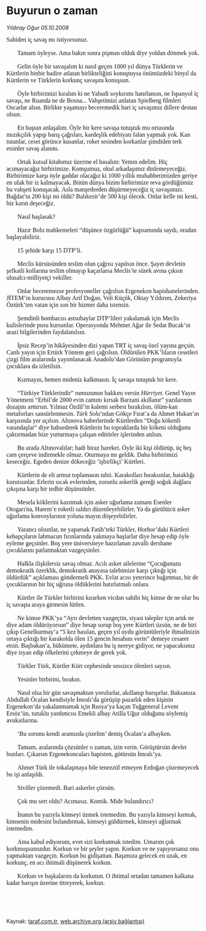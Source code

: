 # Buyurun o zaman

*Yıldıray Oğur 05.10.2008*

<div class="taraf_structure_2col_1zq">
<div class="margen_n">



 <p></p><p class="MsoNormal" style="MARGIN: 0cm 0cm 0pt; mso-pagination: none; tab-stops: 36.0pt 72.0pt 108.0pt 144.0pt 180.0pt 216.0pt 252.0pt 288.0pt 324.0pt 360.0pt 396.0pt 432.0pt; mso-layout-grid-align: none"><font face="Times New Roman" size="3">Sahiden iç savaş mı istiyorsunuz.</font></p><br/>
<p class="MsoNormal" style="MARGIN: 0cm 0cm 0pt; TEXT-INDENT: 21.3pt; mso-pagination: none; tab-stops: 36.0pt 72.0pt 108.0pt 144.0pt 180.0pt 216.0pt 252.0pt 288.0pt 324.0pt 360.0pt 396.0pt 432.0pt; mso-layout-grid-align: none"><font face="Times New Roman" size="3">Tamam öyleyse. Ama bakın sonra pişman olduk diye yoldan dönmek yok.</font></p><br/>
<p class="MsoNormal" style="MARGIN: 0cm 0cm 0pt; TEXT-INDENT: 21.3pt; mso-pagination: none; tab-stops: 36.0pt 72.0pt 108.0pt 144.0pt 180.0pt 216.0pt 252.0pt 288.0pt 324.0pt 360.0pt 396.0pt 432.0pt; mso-layout-grid-align: none"><font face="Times New Roman" size="3">Gelin öyle bir savaşalım ki nasıl geçen 1000 yıl dünya Türklerin ve Kürtlerin binbir badire atlatan birlikteliğini konuştuysa önümüzdeki binyıl da Kürtlerin ve Türklerin korkunç savaşını konuşsun. </font></p><br/>
<p class="MsoNormal" style="MARGIN: 0cm 0cm 0pt; TEXT-INDENT: 21.3pt; mso-pagination: none; tab-stops: 36.0pt 72.0pt 108.0pt 144.0pt 180.0pt 216.0pt 252.0pt 288.0pt 324.0pt 360.0pt 396.0pt 432.0pt; mso-layout-grid-align: none"><font face="Times New Roman" size="3">Öyle birbirimizi kıralım ki ne Yahudi soykırımı hatırlansın, ne İspanyol iç savaşı, ne Ruanda ne de Bosna... Vahşetimizi anlatan Spielberg filmleri Oscarlar alsın. Birlikte yaşamayı beceremedik bari iç savaşımız dillere destan olsun. </font></p><br/>
<p class="MsoNormal" style="MARGIN: 0cm 0cm 0pt; TEXT-INDENT: 21.3pt; mso-pagination: none; tab-stops: 36.0pt 72.0pt 108.0pt 144.0pt 180.0pt 216.0pt 252.0pt 288.0pt 324.0pt 360.0pt 396.0pt 432.0pt; mso-layout-grid-align: none"><font face="Times New Roman" size="3">En baştan anlaşalım. Öyle bir kere savaşa tutuştuk mu ortasında mızıkçılık yapıp barış çağrıları, kardeşlik edebiyatı falan yapmak yok. Kan tutanlar, ceset görünce kusanlar, roket sesinden korkanlar şimdiden terk etsinler savaş alanını.</font></p><br/>
<p class="MsoNormal" style="MARGIN: 0cm 0cm 0pt; TEXT-INDENT: 21.3pt; mso-pagination: none; tab-stops: 36.0pt 72.0pt 108.0pt 144.0pt 180.0pt 216.0pt 252.0pt 288.0pt 324.0pt 360.0pt 396.0pt 432.0pt; mso-layout-grid-align: none"><font face="Times New Roman" size="3">Ortak kutsal kitabımız üzerine el basalım: Yemin edelim. Hiç acımayacağız birbirimize. Komşumuz, okul arkadaşımız dinlemeyeceğiz. Birbirimize karşı öyle gaddar olacağız ki 1000 yıllık muhabbetimizden geriye en ufak bir iz kalmayacak. Bütün dünya bizim birbirimize reva gördüğümüz bu vahşeti konuşacak. Asla manşetlerden düşürmeyeceğiz iç savaşımızı. Bağdat’ta 200 kişi mi öldü? Balıkesir’de 500 kişi ölecek. Onlar kelle mi kesti, biz karın deşeceğiz. </font></p><br/>
<p class="MsoNormal" style="MARGIN: 0cm 0cm 0pt; TEXT-INDENT: 21.3pt; mso-pagination: none; tab-stops: 36.0pt 72.0pt 108.0pt 144.0pt 180.0pt 216.0pt 252.0pt 288.0pt 324.0pt 360.0pt 396.0pt 432.0pt; mso-layout-grid-align: none"><font face="Times New Roman" size="3">Nasıl başlasak?</font></p><br/>
<p class="MsoNormal" style="MARGIN: 0cm 0cm 0pt; TEXT-INDENT: 21.3pt; mso-pagination: none; tab-stops: 36.0pt 72.0pt 108.0pt 144.0pt 180.0pt 216.0pt 252.0pt 288.0pt 324.0pt 360.0pt 396.0pt 432.0pt; mso-layout-grid-align: none"><font face="Times New Roman" size="3">Hazır Bolu mahkemeleri “düşünce özgürlüğü” kapsamında saydı, oradan başlayabiliriz. </font></p><br/>
<p class="MsoNormal" style="MARGIN: 0cm 0cm 0pt; TEXT-INDENT: 21.3pt; mso-pagination: none; tab-stops: 36.0pt 72.0pt 108.0pt 144.0pt 180.0pt 216.0pt 252.0pt 288.0pt 324.0pt 360.0pt 396.0pt 432.0pt; mso-layout-grid-align: none"><font face="Times New Roman" size="3">15 şehide karşı 15 DTP’li. </font></p><br/>
<p class="MsoNormal" style="MARGIN: 0cm 0cm 0pt; TEXT-INDENT: 21.3pt; mso-pagination: none; tab-stops: 36.0pt 72.0pt 108.0pt 144.0pt 180.0pt 216.0pt 252.0pt 288.0pt 324.0pt 360.0pt 396.0pt 432.0pt; mso-layout-grid-align: none"><font face="Times New Roman" size="3">Meclis kürsüsünden teslim olun çağrısı yapılsın önce. Şayet devletin şefkatli kollarına teslim olmayıp kaçarlarsa Meclis’te sürek avına çıksın ulusalcı-milliyetçi vekiller. </font></p><br/>
<p class="MsoNormal" style="MARGIN: 0cm 0cm 0pt; TEXT-INDENT: 21.3pt; mso-pagination: none; tab-stops: 36.0pt 72.0pt 108.0pt 144.0pt 180.0pt 216.0pt 252.0pt 288.0pt 324.0pt 360.0pt 396.0pt 432.0pt; mso-layout-grid-align: none"><font face="Times New Roman" size="3">Onlar beceremezse profesyoneller çağrılsın Ergenekon hapishanelerinden. JİTEM’in kurucusu Albay Arif Doğan, Veli Küçük, Oktay Yıldırım, Zekeriya Öztürk’ten vatan için son bir hizmet daha istensin. </font></p><br/>
<p class="MsoNormal" style="MARGIN: 0cm 0cm 0pt; TEXT-INDENT: 21.3pt; mso-pagination: none; tab-stops: 36.0pt 72.0pt 108.0pt 144.0pt 180.0pt 216.0pt 252.0pt 288.0pt 324.0pt 360.0pt 396.0pt 432.0pt; mso-layout-grid-align: none"><font face="Times New Roman" size="3">Şemdinli bombacısı astsubaylar DTP’lileri yakalamak için Meclis kulislerinde pusu kursunlar. Operasyonda Mehmet Ağar ile Sedat Bucak’ın arazi bilgilerinden faydalanılsın.</font></p><br/>
<p class="MsoNormal" style="MARGIN: 0cm 0cm 0pt; TEXT-INDENT: 21.3pt; mso-pagination: none; tab-stops: 36.0pt 72.0pt 108.0pt 144.0pt 180.0pt 216.0pt 252.0pt 288.0pt 324.0pt 360.0pt 396.0pt 432.0pt; mso-layout-grid-align: none"><font face="Times New Roman" size="3">İpsiz Recep’in hikâyesinden dizi yapan TRT iç savaş özel yayına geçsin. Canlı yayın için Ertürk Yöntem geri çağrılsın. Öldürülen PKK’lıların cesetleri çizgi film aralarında yayımlanacak Anadolu’dan Görünüm programıyla çocuklara da izletilsin. </font></p><br/>
<p class="MsoNormal" style="MARGIN: 0cm 0cm 0pt; TEXT-INDENT: 21.3pt; mso-pagination: none; tab-stops: 36.0pt 72.0pt 108.0pt 144.0pt 180.0pt 216.0pt 252.0pt 288.0pt 324.0pt 360.0pt 396.0pt 432.0pt; mso-layout-grid-align: none"><font face="Times New Roman" size="3">Kızmayın, hemen mideniz kalkmasın. İç savaşa tutuştuk bir kere. </font></p><br/>
<p class="MsoNormal" style="MARGIN: 0cm 0cm 0pt; TEXT-INDENT: 21.3pt; mso-pagination: none; tab-stops: 36.0pt 72.0pt 108.0pt 144.0pt 180.0pt 216.0pt 252.0pt 288.0pt 324.0pt 360.0pt 396.0pt 432.0pt; mso-layout-grid-align: none"><font face="Times New Roman" size="3">“Türkiye Türklerindir” rumuzunun hakkını versin <i>Hürriyet</i>. Genel Yayın Yönetmeni “Erbil’de 2000 evin camını kırsak Barzani akıllanır” yazılarının dozajını arttırsın. Yılmaz Özdil’in kalemi serbest bırakılsın, ölüm-kan metaforları sansürlenmesin. <i>Türk Solu</i>’ndan Gökçe Fırat’a da Ahmet Hakan’ın karşısında yer açılsın. Altınova haberlerinde Kürtlerden “Doğu kökenli vatandaşlar” diye bahsederek Kürtlerin bu topraklarda bir kökeni olduğunu çaktırmadan bize yutturmaya çalışan editörler işlerinden atılsın. </font></p><br/>
<p class="MsoNormal" style="MARGIN: 0cm 0cm 0pt; TEXT-INDENT: 21.3pt; mso-pagination: none; tab-stops: 36.0pt 72.0pt 108.0pt 144.0pt 180.0pt 216.0pt 252.0pt 288.0pt 324.0pt 360.0pt 396.0pt 432.0pt; mso-layout-grid-align: none"><font face="Times New Roman" size="3">Bu arada Altınovalılar; hadi biraz hareket. Öyle iki kişi öldürüp, üç beş cam çerçeve indirmekle olmaz. Oturmaya mı geldik. Daha birbirimizi keseceğiz. Egeden denize dökeceğiz ‘işbirlikçi’ Kürtleri. </font></p><br/>
<p class="MsoNormal" style="MARGIN: 0cm 0cm 0pt; TEXT-INDENT: 21.3pt; mso-pagination: none; tab-stops: 36.0pt 72.0pt 108.0pt 144.0pt 180.0pt 216.0pt 252.0pt 288.0pt 324.0pt 360.0pt 396.0pt 432.0pt; mso-layout-grid-align: none"><font face="Times New Roman" size="3">Kürtlerin de eli armut toplamasın tabii. Karakolları bıraksınlar, bataklığı kurutsunlar. Erlerin sıcak evlerinden, zorunlu askerlik gereği soğuk dağlara çıkışına karşı bir tedbir düşünsünler. </font></p><br/>
<p class="MsoNormal" style="MARGIN: 0cm 0cm 0pt; TEXT-INDENT: 21.3pt; mso-pagination: none; tab-stops: 36.0pt 72.0pt 108.0pt 144.0pt 180.0pt 216.0pt 252.0pt 288.0pt 324.0pt 360.0pt 396.0pt 432.0pt; mso-layout-grid-align: none"><font face="Times New Roman" size="3">Mesela köklerini kazıtmak için asker uğurlama zamanı Esenler Otogarı'na, Harem’e roketli saldırı düzenleyebilirler. Ya da gürültücü asker uğurlama konvoylarının yoluna mayın döşeyebilirler. </font></p><br/>
<p class="MsoNormal" style="MARGIN: 0cm 0cm 0pt; TEXT-INDENT: 21.3pt; mso-pagination: none; tab-stops: 36.0pt 72.0pt 108.0pt 144.0pt 180.0pt 216.0pt 252.0pt 288.0pt 324.0pt 360.0pt 396.0pt 432.0pt; mso-layout-grid-align: none"><font face="Times New Roman" size="3">Yaratıcı olsunlar, ne yaparsak Fatih’teki Türkler, Horhor’daki Kürtleri kebapçıların lahmacun fırınlarında yakmaya başlarlar diye hesap edip öyle eyleme geçsinler. Boş yere üniversiteye hazırlanan zavallı dershane çocuklarını patlatmaktan vazgeçsinler. </font></p><br/>
<p class="MsoNormal" style="MARGIN: 0cm 0cm 0pt; TEXT-INDENT: 21.3pt; mso-pagination: none; tab-stops: 36.0pt 72.0pt 108.0pt 144.0pt 180.0pt 216.0pt 252.0pt 288.0pt 324.0pt 360.0pt 396.0pt 432.0pt; mso-layout-grid-align: none"><font face="Times New Roman" size="3">Halkla ilişkilersiz savaş olmaz. Acılı asker ailelerine “Çocuğunuzu demokratik özerklik, demokratik anayasa talebimize karşı çıktığı için öldürdük” açıklaması göndermeli PKK. Evlat acısı yeterince bağırtmaz, bir de çocuklarının bir hiç uğruna öldüklerini hatırlatmalı onlara. </font></p><br/>
<p class="MsoNormal" style="MARGIN: 0cm 0cm 0pt; TEXT-INDENT: 21.3pt; mso-pagination: none; tab-stops: 36.0pt 72.0pt 108.0pt 144.0pt 180.0pt 216.0pt 252.0pt 288.0pt 324.0pt 360.0pt 396.0pt 432.0pt; mso-layout-grid-align: none"><font face="Times New Roman" size="3">Kürtler ile Türkler birbirini kırarken vicdan sahibi hiç kimse de ne olur bu iç savaşta araya girmesin lütfen. </font></p><br/>
<p class="MsoNormal" style="MARGIN: 0cm 0cm 0pt; TEXT-INDENT: 21.3pt; mso-pagination: none; tab-stops: 36.0pt 72.0pt 108.0pt 144.0pt 180.0pt 216.0pt 252.0pt 288.0pt 324.0pt 360.0pt 396.0pt 432.0pt; mso-layout-grid-align: none"><font face="Times New Roman" size="3">Ne kimse PKK’ya “Ayrı devletten vazgeçtin, siyasi talepler için artık ne diye adam öldürüyorsun” diye hesap sorup boş yere Kürtleri üzsün, ne de biri çıkıp Genelkurmay’a “5 kez basılan, geçen yıl uydu görüntüleriyle ihmalinizin ortaya çıktığı bir karakolda ölen 15 gencin hesabını verin” demeye cesaret etsin. Başbakan’a, hükümete, aydınlara bu iş nereye gidiyor, ne yapacaksınız diye isyan edip öfkelerini çekmeye de gerek yok. </font></p><br/>
<p class="MsoNormal" style="MARGIN: 0cm 0cm 0pt; TEXT-INDENT: 21.3pt; mso-pagination: none; tab-stops: 36.0pt 72.0pt 108.0pt 144.0pt 180.0pt 216.0pt 252.0pt 288.0pt 324.0pt 360.0pt 396.0pt 432.0pt; mso-layout-grid-align: none"><font face="Times New Roman" size="3">Türkler Türk, Kürtler Kürt cephesinde sessizce ölenleri saysın. </font></p><br/>
<p class="MsoNormal" style="MARGIN: 0cm 0cm 0pt; TEXT-INDENT: 21.3pt; mso-pagination: none; tab-stops: 36.0pt 72.0pt 108.0pt 144.0pt 180.0pt 216.0pt 252.0pt 288.0pt 324.0pt 360.0pt 396.0pt 432.0pt; mso-layout-grid-align: none"><font face="Times New Roman" size="3">Yesinler birbirini, bırakın.</font></p><br/>
<p class="MsoNormal" style="MARGIN: 0cm 0cm 0pt; TEXT-INDENT: 21.3pt; mso-pagination: none; tab-stops: 36.0pt 72.0pt 108.0pt 144.0pt 180.0pt 216.0pt 252.0pt 288.0pt 324.0pt 360.0pt 396.0pt 432.0pt; mso-layout-grid-align: none"><font face="Times New Roman" size="3">Nasıl olsa bir gün savaşmaktan yorulurlar, akıllanıp barışırlar. Baksanıza Abdullah Öcalan kendisiyle İmralı’da görüşüp pazarlık eden kişinin Ergenekon’da yakalanmamak için Rusya’ya kaçan Tuğgeneral Levent Ersöz’ün, tutuklu yardımcısı Emekli albay Atilla Uğur olduğunu söylemiş avukatlarına. </font></p><br/>
<p class="MsoNormal" style="MARGIN: 0cm 0cm 0pt; TEXT-INDENT: 21.3pt; mso-pagination: none; tab-stops: 36.0pt 72.0pt 108.0pt 144.0pt 180.0pt 216.0pt 252.0pt 288.0pt 324.0pt 360.0pt 396.0pt 432.0pt; mso-layout-grid-align: none"><font face="Times New Roman" size="3">‘Bu sorunu kendi aramızda çözelim’ demiş Öcalan’a albayken. </font></p><br/>
<p class="MsoNormal" style="MARGIN: 0cm 0cm 0pt; TEXT-INDENT: 21.3pt; mso-pagination: none; tab-stops: 36.0pt 72.0pt 108.0pt 144.0pt 180.0pt 216.0pt 252.0pt 288.0pt 324.0pt 360.0pt 396.0pt 432.0pt; mso-layout-grid-align: none"><font face="Times New Roman" size="3">Tamam, aralarında çözsünler o zaman, izin verin. Görüştürsün devlet bunları. Çıkarsın Ergenekoncuları hapisten, götürsün İmralı’ya. </font></p><br/>
<p class="MsoNormal" style="MARGIN: 0cm 0cm 0pt; TEXT-INDENT: 21.3pt; mso-pagination: none; tab-stops: 36.0pt 72.0pt 108.0pt 144.0pt 180.0pt 216.0pt 252.0pt 288.0pt 324.0pt 360.0pt 396.0pt 432.0pt; mso-layout-grid-align: none"><font face="Times New Roman" size="3">Ahmet Türk ile tokalaşmaya bile tenezzül etmeyen Erdoğan çözemeyecek bu işi anlaşıldı. </font></p><br/>
<p class="MsoNormal" style="MARGIN: 0cm 0cm 0pt; TEXT-INDENT: 21.3pt; mso-pagination: none; tab-stops: 36.0pt 72.0pt 108.0pt 144.0pt 180.0pt 216.0pt 252.0pt 288.0pt 324.0pt 360.0pt 396.0pt 432.0pt; mso-layout-grid-align: none"><font face="Times New Roman" size="3">Siviller çözemedi. Bari askerler çözsün. </font></p><br/>
<p class="MsoNormal" style="MARGIN: 0cm 0cm 0pt; TEXT-INDENT: 21.3pt; mso-pagination: none; tab-stops: 36.0pt 72.0pt 108.0pt 144.0pt 180.0pt 216.0pt 252.0pt 288.0pt 324.0pt 360.0pt 396.0pt 432.0pt; mso-layout-grid-align: none"><font face="Times New Roman" size="3">Çok mu sert oldu? Acımasız. Komik. Mide bulandırıcı?</font></p><br/>
<p class="MsoNormal" style="MARGIN: 0cm 0cm 0pt; TEXT-INDENT: 21.3pt; mso-pagination: none; tab-stops: 36.0pt 72.0pt 108.0pt 144.0pt 180.0pt 216.0pt 252.0pt 288.0pt 324.0pt 360.0pt 396.0pt 432.0pt; mso-layout-grid-align: none"><font face="Times New Roman" size="3">İnanın bu yazıyla kimseyi üzmek istemedim. Bu yazıyla kimseyi kırmak, kimsenin midesini bulandırmak, kimseyi güldürmek, kimseyi ağlatmak istemedim. </font></p><br/>
<p class="MsoNormal" style="MARGIN: 0cm 0cm 0pt; TEXT-INDENT: 21.3pt; mso-pagination: none; tab-stops: 36.0pt 72.0pt 108.0pt 144.0pt 180.0pt 216.0pt 252.0pt 288.0pt 324.0pt 360.0pt 396.0pt 432.0pt; mso-layout-grid-align: none"><font face="Times New Roman" size="3">Ama kabul ediyorum, evet sizi korkutmak istedim. Umarım çok korkmuşsunuzdur. Korkun ve bir şeyler yapın. Korkun ve ne yapıyorsanız onu yapmaktan vazgeçin. Korkun bu gidişattan. Başımıza gelecek en uzak, en korkunç, en acı ihtimali düşünerek korkun. </font></p><br/>
<p class="MsoNormal" style="MARGIN: 0cm 0cm 0pt; TEXT-INDENT: 21.3pt; mso-pagination: none; tab-stops: 36.0pt 72.0pt 108.0pt 144.0pt 180.0pt 216.0pt 252.0pt 288.0pt 324.0pt 360.0pt 396.0pt 432.0pt; mso-layout-grid-align: none"><font face="Times New Roman" size="3">Korkun ve başkalarını da korkutun. O ihtimal ortadan tamamen kalkana kadar barışın üzerine titreyerek, korkun.</font></p>
<br/>
<br/>
<br/>



<br/>


<div id="taraf_not">
</div>

</div>


</div>

Kaynak: [taraf.com.tr](http://www.taraf.com.tr:80/makale/2157.htm), [web.archive.org (arşiv bağlantısı)](http://web.archive.org/web/20090912064738/http://www.taraf.com.tr:80/makale/2157.htm)
